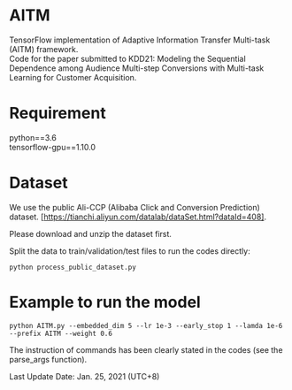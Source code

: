 # AITM
TensorFlow implementation of Adaptive Information Transfer Multi-task (AITM) framework.  
Code for the paper submitted to KDD21: 
Modeling the Sequential Dependence among Audience Multi-step Conversions with Multi-task Learning for Customer Acquisition.


# Requirement
python==3.6  
tensorflow-gpu==1.10.0

# Dataset
We use the public Ali-CCP (Alibaba Click and Conversion Prediction) dataset. [https://tianchi.aliyun.com/datalab/dataSet.html?dataId=408].

Please download and unzip the dataset first.

Split the data to train/validation/test files to run the codes directly:
```
python process_public_dataset.py
```



# Example to run the model
```
python AITM.py --embedded_dim 5 --lr 1e-3 --early_stop 1 --lamda 1e-6 --prefix AITM --weight 0.6
```

The instruction of commands has been clearly stated in the codes (see the parse_args function).

Last Update Date: Jan. 25, 2021 (UTC+8)
